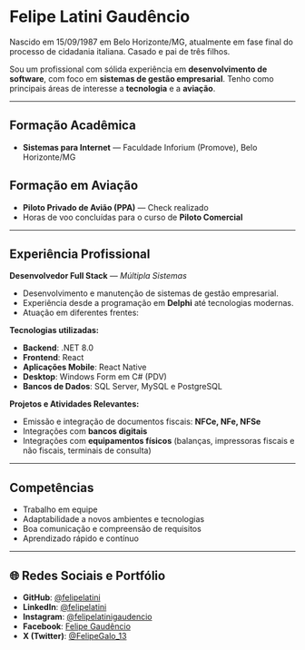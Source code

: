 # Felipe Latini Gaudêncio

Nascido em 15/09/1987 em Belo Horizonte/MG, atualmente em fase final do processo de cidadania italiana. Casado e pai de três filhos.  

Sou um profissional com sólida experiência em **desenvolvimento de software**, com foco em **sistemas de gestão empresarial**. Tenho como principais áreas de interesse a **tecnologia** e a **aviação**.  

---

## Formação Acadêmica
- **Sistemas para Internet** — Faculdade Inforium (Promove), Belo Horizonte/MG  

## Formação em Aviação
- **Piloto Privado de Avião (PPA)** — Check realizado  
- Horas de voo concluídas para o curso de **Piloto Comercial**  

---

## Experiência Profissional
**Desenvolvedor Full Stack** — *Múltipla Sistemas*  
- Desenvolvimento e manutenção de sistemas de gestão empresarial.  
- Experiência desde a programação em **Delphi** até tecnologias modernas.  
- Atuação em diferentes frentes:  

**Tecnologias utilizadas:**  
- **Backend**: .NET 8.0  
- **Frontend**: React  
- **Aplicações Mobile**: React Native  
- **Desktop**: Windows Form em C# (PDV)  
- **Bancos de Dados**: SQL Server, MySQL e PostgreSQL  

**Projetos e Atividades Relevantes:**  
- Emissão e integração de documentos fiscais: **NFCe, NFe, NFSe**  
- Integrações com **bancos digitais**  
- Integrações com **equipamentos físicos** (balanças, impressoras fiscais e não fiscais, terminais de consulta)  

---

## Competências
- Trabalho em equipe  
- Adaptabilidade a novos ambientes e tecnologias  
- Boa comunicação e compreensão de requisitos  
- Aprendizado rápido e contínuo  

---

## 🌐 Redes Sociais e Portfólio  

- **GitHub**: [@felipelatini](https://github.com/felipelatini)  
- **LinkedIn**: [@felipelatini](https://www.linkedin.com/in/felipelatini)
- **Instagram**: [@felipelatinigaudencio](https://instagram.com/felipelatinigaudencio)  
- **Facebook**: [Felipe Gaudêncio](https://facebook.com/felipelatinigaudencio)  
- **X (Twitter)**: [@FelipeGalo_13](https://x.com/FelipeGalo_13)